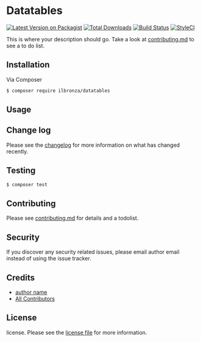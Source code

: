 # Datatables

[![Latest Version on Packagist][ico-version]][link-packagist]
[![Total Downloads][ico-downloads]][link-downloads]
[![Build Status][ico-travis]][link-travis]
[![StyleCI][ico-styleci]][link-styleci]

This is where your description should go. Take a look at [contributing.md](contributing.md) to see a to do list.

## Installation

Via Composer

``` bash
$ composer require ilbronza/datatables
```

## Usage

## Change log

Please see the [changelog](changelog.md) for more information on what has changed recently.

## Testing

``` bash
$ composer test
```

## Contributing

Please see [contributing.md](contributing.md) for details and a todolist.

## Security

If you discover any security related issues, please email author email instead of using the issue tracker.

## Credits

- [author name][link-author]
- [All Contributors][link-contributors]

## License

license. Please see the [license file](license.md) for more information.

[ico-version]: https://img.shields.io/packagist/v/ilbronza/datatables.svg?style=flat-square
[ico-downloads]: https://img.shields.io/packagist/dt/ilbronza/datatables.svg?style=flat-square
[ico-travis]: https://img.shields.io/travis/ilbronza/datatables/master.svg?style=flat-square
[ico-styleci]: https://styleci.io/repos/12345678/shield

[link-packagist]: https://packagist.org/packages/ilbronza/datatables
[link-downloads]: https://packagist.org/packages/ilbronza/datatables
[link-travis]: https://travis-ci.org/ilbronza/datatables
[link-styleci]: https://styleci.io/repos/12345678
[link-author]: https://github.com/ilbronza
[link-contributors]: ../../contributors
